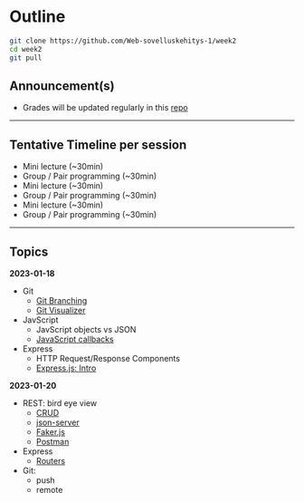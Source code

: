 # Outline

```sh
git clone https://github.com/Web-sovelluskehitys-1/week2
cd week2
git pull
```

## Announcement(s)

- Grades will be updated regularly in this [repo](https://github.com/Web-sovelluskehitys-1/GradeBook)

---

## Tentative Timeline per session

- Mini lecture (~30min)
- Group / Pair programming (~30min)
- Mini lecture (~30min)
- Group / Pair programming (~30min)
- Mini lecture (~30min)
- Group / Pair programming (~30min)

---

## Topics

**2023-01-18**

- Git
  - [Git Branching](https://www.toolsqa.com/git/git-tutorial/)
  - [Git Visualizer](https://git-school.github.io/visualizing-git/)
- JavScript
  - JavScript objects vs JSON
  - [JavaScript callbacks](https://www.freecodecamp.org/news/javascript-callback-functions-what-are-callbacks-in-js-and-how-to-use-them/)
- Express
  - HTTP Request/Response Components
  - [Express.js: Intro](https://developer.mozilla.org/en-US/docs/Learn/Server-side/Express_Nodejs/Introduction)

**2023-01-20**

- REST: bird eye view
  - [CRUD](https://www.freecodecamp.org/news/crud-operations-explained/)
  - [json-server](https://github.com/typicode/json-server)
  - [Faker.js](https://fakerjs.dev/api/)
  - [Postman](https://www.postman.com/downloads/)
- Express
  - [Routers](https://expressjs.com/en/guide/routing.html)
- Git:
  - push
  - remote

